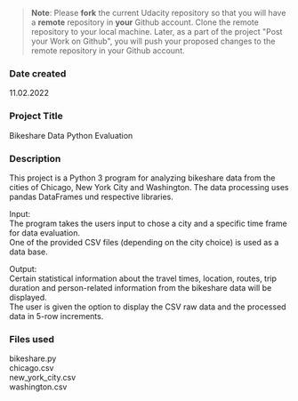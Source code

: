 >**Note**: Please **fork** the current Udacity repository so that you will have a **remote** repository in **your** Github account. Clone the remote repository to your local machine. Later, as a part of the project "Post your Work on Github", you will push your proposed changes to the remote repository in your Github account.

### Date created
11.02.2022

### Project Title
Bikeshare Data Python Evaluation

### Description
This project is a Python 3 program for analyzing bikeshare data from the cities of Chicago, New York City and Washington. The data processing uses pandas DataFrames und respective libraries.

Input:  
The program takes the users input to chose a city and a specific time frame for data evaluation.  
One of the provided CSV files (depending on the city choice) is used as a data base.

Output:  
Certain statistical information about the travel times, location, routes, trip duration and person-related information from the bikeshare data will be displayed.  
The user is given the option to display the CSV raw data and the processed data in 5-row increments.

### Files used
bikeshare.py  
chicago.csv  
new_york_city.csv  
washington.csv

<!-- ### Credits
It's important to give proper credit. Add links to any repo that inspired you or blogposts you consulted. -->
